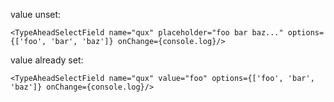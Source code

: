 value unset:

```
<TypeAheadSelectField name="qux" placeholder="foo bar baz..." options={['foo', 'bar', 'baz']} onChange={console.log}/>
```

value already set:

```
<TypeAheadSelectField name="qux" value="foo" options={['foo', 'bar', 'baz']} onChange={console.log}/>
```
